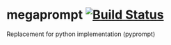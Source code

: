 megaprompt [![Build Status](https://travis-ci.org/zmbush/megaprompt.svg?branch=master)](https://travis-ci.org/zmbush/megaprompt)
==========

Replacement for python implementation (pyprompt)

